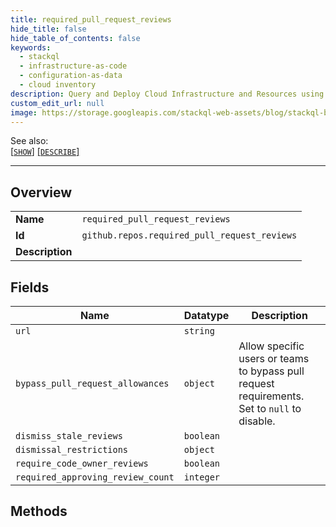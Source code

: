 ```yaml
---
title: required_pull_request_reviews
hide_title: false
hide_table_of_contents: false
keywords:
  - stackql
  - infrastructure-as-code
  - configuration-as-data
  - cloud inventory
description: Query and Deploy Cloud Infrastructure and Resources using SQL
custom_edit_url: null
image: https://storage.googleapis.com/stackql-web-assets/blog/stackql-blog-post-featured-image.png
---
```

  
    
See also:   
[[` SHOW `]](/docs/language-spec/show) [[` DESCRIBE `]](/docs/language-spec/describe)  
* * * 
## Overview
<table><tbody>
<tr><td><b>Name</b></td><td><code>required_pull_request_reviews</code></td></tr>
<tr><td><b>Id</b></td><td><code>github.repos.required_pull_request_reviews</code></td></tr>
<tr><td><b>Description</b></td><td></td></tr>
</tbody></table>

## Fields
| Name | Datatype | Description |
| ---- | -------- | ----------- |
| `url` | `string` |  |
| `bypass_pull_request_allowances` | `object` | Allow specific users or teams to bypass pull request requirements. Set to `null` to disable. |
| `dismiss_stale_reviews` | `boolean` |  |
| `dismissal_restrictions` | `object` |  |
| `require_code_owner_reviews` | `boolean` |  |
| `required_approving_review_count` | `integer` |  |
## Methods

